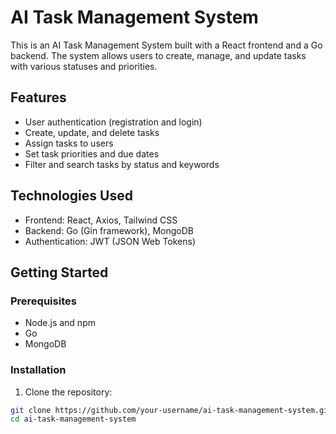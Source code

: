 # AI Task Management System

This is an AI Task Management System built with a React frontend and a Go backend. The system allows users to create, manage, and update tasks with various statuses and priorities.

## Features

- User authentication (registration and login)
- Create, update, and delete tasks
- Assign tasks to users
- Set task priorities and due dates
- Filter and search tasks by status and keywords

## Technologies Used

- Frontend: React, Axios, Tailwind CSS
- Backend: Go (Gin framework), MongoDB
- Authentication: JWT (JSON Web Tokens)

## Getting Started

### Prerequisites

- Node.js and npm
- Go
- MongoDB

### Installation

1. Clone the repository:

```bash
git clone https://github.com/your-username/ai-task-management-system.git
cd ai-task-management-system


